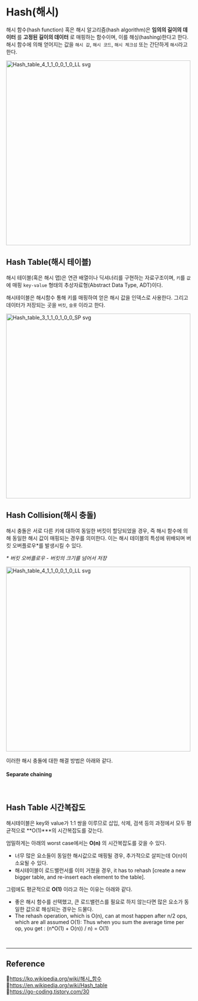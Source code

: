 # Hash(해시)

해시 함수(hash function) 혹은 해시 알고리즘(hash algorithm)은 **임의의 길이의 데이터** 를 **고정된 길이의 데이터** 로 매핑하는 함수이며, 이를 해싱(hashing)한다고 한다.  
해시 함수에 의해 얻어지는 값을 `해시 값`, `해시 코드`, `해시 체크섬` 또는 간단하게 `해시`라고 한다.

<img src="https://user-images.githubusercontent.com/66757141/209565523-a7740995-1133-48db-90d4-110798930f96.png" alt="Hash_table_4_1_1_0_0_1_0_LL svg" width="500px"/>

<br/>

## Hash Table(해시 테이블)

해시 테이블(혹은 해시 맵)은 연관 배열이나 딕셔너리를 구현하는 자료구조이며, `키`를 `값`에 매핑 `key-value` 형태의 추상자료형(Abstract Data Type, ADT)이다.

해시테이블은 해시함수 통해 키를 매핑하여 얻은 해시 값을 인덱스로 사용한다. 그리고 데이터가 저장되는 곳을 `버킷`, `슬롯` 이라고 한다.

<img src="https://user-images.githubusercontent.com/66757141/209565531-841fcd27-814f-4982-8d30-0dc94619a5e8.png" alt="Hash_table_3_1_1_0_1_0_0_SP svg" width="500px"/>

<br/>

## Hash Collision(해시 충돌)

해시 충돌은 서로 다른 키에 대하여 동일한 버킷이 할당되었을 경우, 즉 해시 함수에 의해 동일한 해시 값이 매핑되는 경우를 의미한다. 이는 해시 테이블의 특성에 위배되며 버킷 오버플로우\*를 발생시킬 수 있다.

_\* 버킷 오버플로우 - 버킷의 크기를 넘어서 저장_

<img src="https://user-images.githubusercontent.com/66757141/209569409-554034de-543d-4816-a3af-18b278f6fed4.png" alt="Hash_table_4_1_1_0_0_1_0_LL svg" width="500px"/>

이러한 해시 충돌에 대한 해결 방법은 아래와 같다.

#### Separate chaining

<br/>

## Hash Table 시간복잡도

해시테이블은 key와 value가 1:1 쌍을 이루므로 삽입, 삭제, 검색 등의 과정에서 모두 평균적으로 **O(1)\***의 시간복잡도를 갖는다.

엄밀하게는 아래의 worst case에서는 **O(n)** 의 시간복잡도를 갖을 수 있다.

- 너무 많은 요소들이 동일한 해시값으로 매핑될 경우, 추가적으로 살피는데 O(n)이 소요될 수 있다.
- 해시테이블이 로드밸런서를 이미 거쳤을 경우, it has to rehash [create a new bigger table, and re-insert each element to the table].

그럼에도 평균적으로 **O(1)** 이라고 하는 이유는 아래와 같다.

- 좋은 해시 함수를 선택했고, 큰 로드밸런스를 필요로 하지 않는다면 많은 요소가 동일한 값으로 해싱되는 경우는 드물다.
- The rehash operation, which is O(n), can at most happen after n/2 ops, which are all assumed O(1): Thus when you sum the average time per op, you get : (n\*O(1) + O(n)) / n) = O(1)

<br/>

---

## Reference

📄https://ko.wikipedia.org/wiki/해시_함수  
📄https://en.wikipedia.org/wiki/Hash_table  
📄https://go-coding.tistory.com/30
